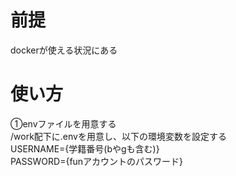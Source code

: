 # 前提
dockerが使える状況にある

# 使い方
①envファイルを用意する \
/work配下に.envを用意し、以下の環境変数を設定する\
USERNAME={学籍番号(bやgも含む)}\
PASSWORD={funアカウントのパスワード}